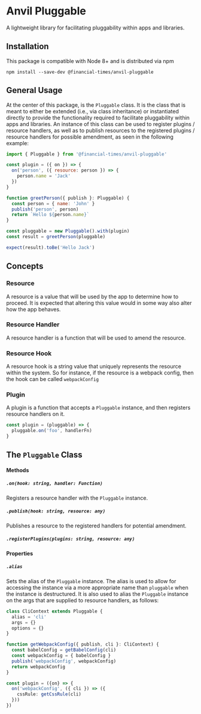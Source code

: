 # Anvil Pluggable

A lightweight library for facilitating pluggability within apps and libraries.

## Installation

This package is compatible with Node 8+ and is distributed via npm

```
npm install --save-dev @financial-times/anvil-pluggable
```

## General Usage

At the center of this package, is the `Pluggable` class. It is the class that is meant to either be extended (i.e., via class inheritance) or instantiated directly to provide the functionality required to facilitate pluggability within apps and libraries. An instance of this class can be used to register plugins / resource handlers, as well as to publish resources to the registered plugins / resource handlers for possible amendment, as seen in the following example:

```js
import { Pluggable } from '@financial-times/anvil-pluggable'

const plugin = ({ on }) => {
  on('person', ({ resource: person }) => {
    person.name = 'Jack'
  })
}

function greetPerson({ publish }: Pluggable) {
  const person = { name: 'John' }
  publish('person', person)
  return `Hello ${person.name}`
}

const pluggable = new Pluggable().with(plugin)
const result = greetPerson(pluggable)

expect(result).toBe('Hello Jack')
```

## Concepts

### Resource

A resource is a value that will be used by the app to determine how to proceed. It is expected that altering this value would in some way also alter how the app behaves.

### Resource Handler

A resource handler is a function that will be used to amend the resource.

### Resource Hook

A resource hook is a string value that uniquely represents the resource within the system. So for instance, if the resource is a webpack config, then the hook can be called `webpackConfig`

### Plugin

A plugin is a function that accepts a `Pluggable` instance, and then registers resource handlers on it.

```js
const plugin = (pluggable) => {
  pluggable.on('foo', handlerFn)
}
```

## The `Pluggable` Class

#### Methods

##### `.on(hook: string, handler: Function)`

Registers a resource handler with the `Pluggable` instance.

##### `.publish(hook: string, resource: any)`

Publishes a resource to the registered handlers for potential amendment.

##### `.registerPlugins(plugins: string, resource: any)`

#### Properties

##### `.alias`

Sets the alias of the `Pluggable` instance. The alias is used to allow for accessing the instance via a more appropriate name than `pluggable` when the instance is destructured. It is also used to alias the `Pluggable`
instance on the args that are supplied to resource handlers, as follows:

```ts
class CliContext extends Pluggable {
  alias = 'cli'
  args = {}
  options = {}
}

function getWebpackConfig({ publish, cli }: CliContext) {
  const babelConfig = getBabelConfig(cli)
  const webpackConfig = { babelConfig }
  publish('webpackConfig', webpackConfig)
  return webpackConfig
}

const plugin = ({on} => {
  on('webpackConfig', ({ cli }) => ({
    cssRule: getCssRule(cli)
  }))
})
```





